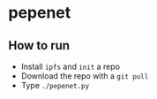 # pepenet

## How to run
* Install `ipfs` and `init` a repo
* Download the repo with a `git pull`
* Type `./pepenet.py`
